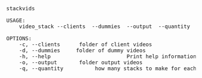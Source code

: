 <pre>
stackvids 

USAGE:
    video_stack --clients <client_folder> --dummies <dummies_folder> --output <output_folder> --quantity <quantity>

OPTIONS:
    -c, --clients <client_folder>     folder of client videos
    -d, --dummies <dummies_folder>    folder of dummy videos
    -h, --help                        Print help information 
    -o, --output <output_folder>      folder output videos
    -q, --quantity <quantity>         how many stacks to make for each customer video
</pre>
